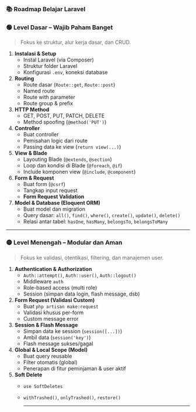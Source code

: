 ### 📚 **Roadmap Belajar Laravel**

### 🟢 **Level Dasar – Wajib Paham Banget**

> Fokus ke struktur, alur kerja dasar, dan CRUD.
> 
1. **Instalasi & Setup**
    - Instal Laravel (via Composer)
    - Struktur folder Laravel
    - Konfigurasi `.env`, koneksi database
2. **Routing**
    - Route dasar (`Route::get`, `Route::post`)
    - Named route
    - Route with parameter
    - Route group & prefix
3. **HTTP Method**
    - GET, POST, PUT, PATCH, DELETE
    - Method spoofing (`@method('PUT')`)
4. **Controller**
    - Buat controller
    - Pemisahan logic dari route
    - Passing data ke view (`return view(...)`)
5. **View & Blade**
    - Layouting Blade (`@extends`, `@section`)
    - Loop dan kondisi di Blade (`@foreach`, `@if`)
    - Include komponen view (`@include`, `@component`)
6. **Form & Request**
    - Buat form (`@csrf`)
    - Tangkap input request
    - **Form Request Validation**
7. **Model & Database (Eloquent ORM)**
    - Buat model dan migration
    - Query dasar: `all()`, `find()`, `where()`, `create()`, `update()`, `delete()`
    - Relasi antar tabel: `hasOne`, `hasMany`, `belongsTo`, `belongsToMany`

---

### 🟡 **Level Menengah – Modular dan Aman**

> Fokus ke validasi, otentikasi, filtering, dan manajemen user.
> 
1. **Authentication & Authorization**
    - `Auth::attempt()`, `Auth::user()`, `Auth::logout()`
    - Middleware `auth`
    - Role-based access (multi role)
    - Session (simpan data login, flash message, dsb)
2. **Form Request (Validasi Custom)**
    - Buat `php artisan make:request`
    - Validasi khusus per-form
    - Custom message error
3. **Session & Flash Message**
    - Simpan data ke session (`session([...])`)
    - Ambil data (`session('key')`)
    - Flash message sukses/gagal
4. **Global & Local Scope (Model)**
    - Buat query reusable
    - Filter otomatis (global)
    - Penerapan di fitur peminjaman & user aktif
5. **Soft Delete**
    - `use SoftDeletes`
    - `withTrashed()`, `onlyTrashed()`, `restore()`
        
        ---

